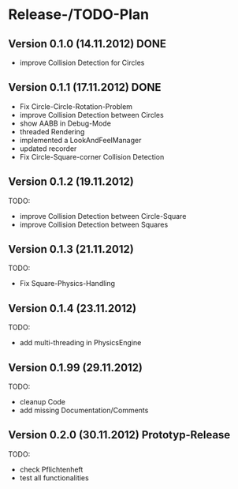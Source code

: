 Release-/TODO-Plan
==================

Version 0.1.0 (14.11.2012) DONE
-------------------------------

* improve Collision Detection for Circles


Version 0.1.1 (17.11.2012) DONE
------------------------------

* Fix Circle-Circle-Rotation-Problem
* improve Collision Detection between Circles
* show AABB in Debug-Mode
* threaded Rendering
* implemented a LookAndFeelManager
* updated recorder
* Fix Circle-Square-corner Collision Detection



Version 0.1.2 (19.11.2012)
--------------------------

TODO:

* improve Collision Detection between Circle-Square
* improve Collision Detection between Squares


Version 0.1.3 (21.11.2012)
--------------------------

TODO:

* Fix Square-Physics-Handling


Version 0.1.4 (23.11.2012)
--------------------------

TODO:

* add multi-threading in PhysicsEngine


Version 0.1.99 (29.11.2012)
--------------------------

TODO:

* cleanup Code
* add missing Documentation/Comments


Version 0.2.0 (30.11.2012) Prototyp-Release
-------------------------------------------

TODO:

* check Pflichtenheft
* test all functionalities
